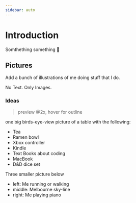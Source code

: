 ```yaml
---
sidebar: auto
---
```


# Introduction

Somthething something :horse:

## Pictures

Add a bunch of illustrations of me doing stuff that I do.

No Text. Only Images.

### Ideas

> preview @2x, hover for outline

one big birds-eye-view picture of a table with the following:

- Tea
<HoverImage
  image="/assets/img/tea.svg"
  hover="/assets/img/tea_outline.svg"
  desc="A cup of tea!"
  height="96"
/>
- Ramen bowl
- Xbox controller
- Kindle
- Text Books about coding
- MacBook
<HoverImage
  image="/assets/img/macbook.svg"
  hover="/assets/img/macbook_outline.svg"
  desc="MacBook Pro 2017 13inch 2 thunderbolt 3 ports"
  height="192"
/>
- D&D dice set

Three smaller picture below

- left: Me running or walking
- middle: Melbourne sky-line
- right: Me playing piano

